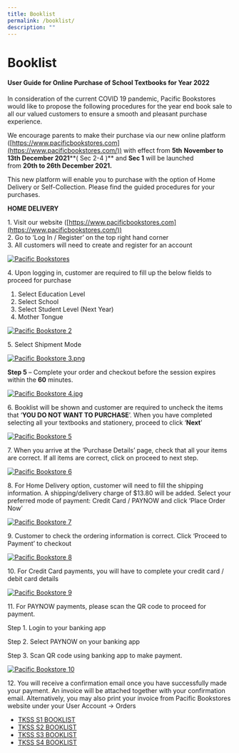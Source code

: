 ```yaml
---
title: Booklist
permalink: /booklist/
description: ""
---
```

# Booklist
#### **User Guide for Online Purchase of School Textbooks for Year 2022**

In consideration of the current COVID 19 pandemic, Pacific Bookstores would like to propose the following procedures for the year end book sale to all our valued customers to ensure a smooth and pleasant purchase experience.

We encourage parents to make their purchase via our new online platform ([https://www.pacificbookstores.com](https://www.pacificbookstores.com/)) with effect from **5th** **November to 13th December 2021****( Sec 2-4 )** and **Sec 1** will be launched from **20th to 26th December 2021.**

This new platform will enable you to purchase with the option of Home Delivery or Self-Collection. Please find the guided procedures for your purchases.

**HOME DELIVERY**

1\.  Visit our website ([https://www.pacificbookstores.com](https://www.pacificbookstores.com/))  
2\.  Go to ‘Log In / Register’ on the top right hand corner  
3\.  All customers will need to create and register for an account

[![Pacific Bookstores](/images/Booklist/Pacific-bookstores.png)](/images/Booklist/Pacific-bookstores.png)

4\. Upon logging in, customer are required to fill up the below fields to proceed for purchase

   1.  Select Education Level  
   2.  Select School  
   3.  Select Student Level (Next Year)  
   4.  Mother Tongue

[![Pacific Bookstore 2](/images/Booklist/Pacific-bookstore-2.png)](/images/Booklist/Pacific-bookstore-2.png)

5\. Select Shipment Mode

[![Pacific Bookstore 3.png](/images/Booklist/Pacific-bookstore-3.jpg)](/images/Booklist/Pacific-bookstore-3.jpg)

**Step 5** – Complete your order and checkout before the session expires within the **60** minutes.

[![Pacific Bookstore 4.jpg](/images/Booklist/Pacific-bookstore-4.png)](/images/Booklist/Pacific-bookstore-4.png)

6\. Booklist will be shown and customer are required to uncheck the items that ‘**YOU DO NOT WANT TO PURCHASE**’. When you have completed selecting all your textbooks and stationery, proceed to click ‘**Next**’

[![Pacific Bookstore 5](/images/Booklist//Pacific-bookstore-5.png)](/images/Booklist/Pacific-bookstore-5.png)

7\. When you arrive at the ‘Purchase Details’ page, check that all your items are correct. If all items are correct, click on proceed to next step.

[![Pacific Bookstore 6](/images/Booklist/Pacific-bookstore-6.png)](/images/Booklist//Pacific-bookstore-6.png)

8\. For Home Delivery option, customer will need to fill the shipping information. A shipping/delivery charge of $13.80 will be added. Select your preferred mode of payment: Credit Card / PAYNOW and click ‘Place Order Now’

[![Pacific Bookstore 7](/images/Booklist/Pacific-bookstore-7.png)](/images/Booklist/Pacific-bookstore-7.png)

9\. Customer to check the ordering information is correct. Click ‘Proceed to Payment’ to checkout

[![Pacific Bookstore 8](/images/Booklist/Pacific-bookstore-8.png)](/images/Booklist/Pacific-bookstore-8.png)

10\. For Credit Card payments, you will have to complete your credit card / debit card details

[![Pacific Bookstore 9](/images/Booklist/Pacific-bookstore-9.png)](/images/Booklist/Pacific-bookstore-9.png)

11\. For PAYNOW payments, please scan the QR code to proceed for payment.

Step 1. Login to your banking app

Step 2. Select PAYNOW on your banking app

Step 3. Scan QR code using banking app to make payment.

[![Pacific Bookstore 10](/images/Booklist/Pacific-bookstore-10.png)](/images/Booklist/Pacific-bookstore-10.png)

12\. You will receive a confirmation email once you have successfully made your payment. An invoice will be attached together with your confirmation email. Alternatively, you may also print your invoice from Pacific Bookstores website under your User Account -> Orders

*   [TKSS S1 BOOKLIST](/files/Booklist/TKSS-S1-BOOKLIST.pdf)
*   [TKSS S2 BOOKLIST](/files/Booklist/TKSS-S2-BOOKLIST.pdf)
*   [TKSS S3 BOOKLIST](/files/Booklist/TKSS-S3-BOOKLIST.pdf)
*   [TKSS S4 BOOKLIST](/files/Booklist/TKSS-S4-BOOKLIST.pdf)